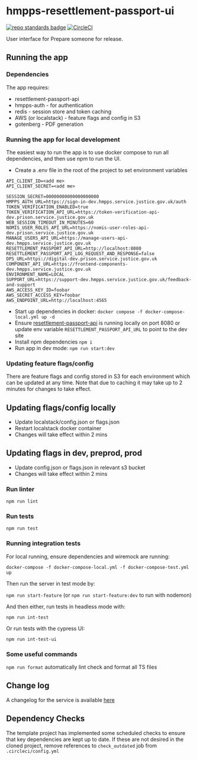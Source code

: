 # hmpps-resettlement-passport-ui
[![repo standards badge](https://img.shields.io/badge/dynamic/json?color=blue&style=flat&logo=github&label=MoJ%20Compliant&query=%24.result&url=https%3A%2F%2Foperations-engineering-reports.cloud-platform.service.justice.gov.uk%2Fapi%2Fv1%2Fcompliant_public_repositories%2Fhmpps-resettlement-passport-ui)](https://operations-engineering-reports.cloud-platform.service.justice.gov.uk/public-github-repositories.html#hmpps-resettlement-passport-ui "Link to report")
[![CircleCI](https://circleci.com/gh/ministryofjustice/hmpps-resettlement-passport-ui/tree/main.svg?style=svg)](https://circleci.com/gh/ministryofjustice/hmpps-resettlement-passport-ui)

User interface for Prepare someone for release.

## Running the app

### Dependencies
The app requires:
* resettlement-passport-api
* hmpps-auth - for authentication
* redis - session store and token caching
* AWS (or localstack) - feature flags and config in S3
* gotenberg - PDF generation

### Running the app for local development
The easiest way to run the app is to use docker compose to run all dependencies, and then use npm to run the UI.
* Create a .env file in the root of the project to set environment variables
```
API_CLIENT_ID=<add me>
API_CLIENT_SECRET=<add me>

SESSION_SECRET=00000000000000000000
HMPPS_AUTH_URL=https://sign-in-dev.hmpps.service.justice.gov.uk/auth
TOKEN_VERIFICATION_ENABLED=true
TOKEN_VERIFICATION_API_URL=https://token-verification-api-dev.prison.service.justice.gov.uk
WEB_SESSION_TIMEOUT_IN_MINUTES=60
NOMIS_USER_ROLES_API_URL=https://nomis-user-roles-api-dev.prison.service.justice.gov.uk
MANAGE_USERS_API_URL=https://manage-users-api-dev.hmpps.service.justice.gov.uk
RESETTLEMENT_PASSPORT_API_URL=http://localhost:8080
RESETTLEMENT_PASSPORT_API_LOG_REQUEST_AND_RESPONSE=false
DPS_URL=https://digital-dev.prison.service.justice.gov.uk
COMPONENT_API_URL=https://frontend-components-dev.hmpps.service.justice.gov.uk
ENVIRONMENT_NAME=LOCAL
SUPPORT_URL=https://support-dev.hmpps.service.justice.gov.uk/feedback-and-support
AWS_ACCESS_KEY_ID=foobar
AWS_SECRET_ACCESS_KEY=foobar
AWS_ENDPOINT_URL=http://localhost:4565
```
* Start up dependencies in docker: `docker compose -f docker-compose-local.yml up -d`
* Ensure [resettlement-passport-api](https://github.com/ministryofjustice/hmpps-resettlement-passport-api) is running locally on port 8080 or update env variable `RESETTLEMENT_PASSPORT_API_URL` to point to the dev site
* Install npm dependencies `npm i`
* Run app in dev mode: `npm run start:dev`

### Updating feature flags/config
There are feature flags and config stored in S3 for each environment which can be updated at any time. Note that due to caching it may take up to 2 minutes for changes to take effect.

## Updating flags/config locally
* Update localstack/config.json or flags.json
* Restart localstack docker container
* Changes will take effect within 2 mins

## Updating flags in dev, preprod, prod
* Update config.json or flags.json in relevant s3 bucket
* Changes will take effect within 2 mins

### Run linter

`npm run lint`

### Run tests

`npm run test`

### Running integration tests

For local running, ensure dependencies and wiremock are running:

`docker-compose -f docker-compose-local.yml -f docker-compose-test.yml up`

Then run the server in test mode by:

`npm run start-feature` (or `npm run start-feature:dev` to run with nodemon)

And then either, run tests in headless mode with:

`npm run int-test`
 
Or run tests with the cypress UI:

`npm run int-test-ui`


### Some useful commands
`npm run format` automatically lint check and format all TS files


## Change log

A changelog for the service is available [here](./CHANGELOG.md)


## Dependency Checks

The template project has implemented some scheduled checks to ensure that key dependencies are kept up to date.
If these are not desired in the cloned project, remove references to `check_outdated` job from `.circleci/config.yml`

